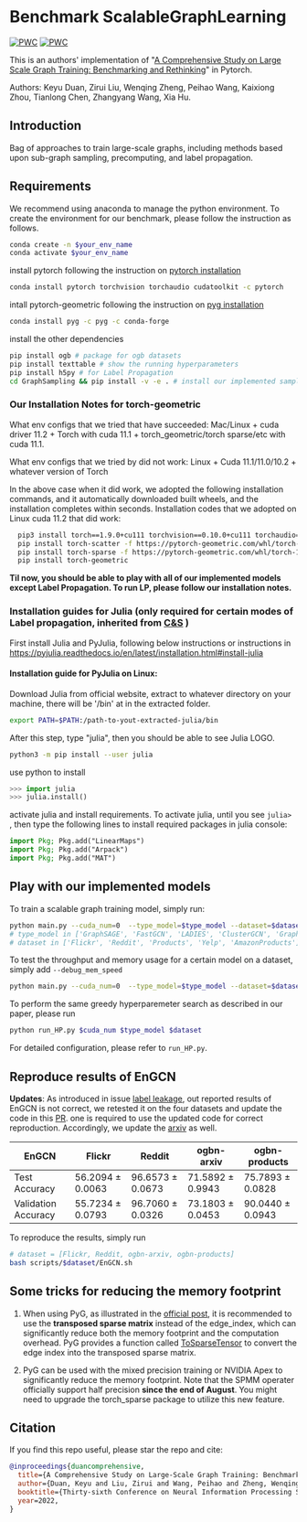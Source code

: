 # Benchmark ScalableGraphLearning

[![PWC](https://img.shields.io/endpoint.svg?url=https://paperswithcode.com/badge/a-comprehensive-study-on-large-scale-graph/node-classification-on-reddit)](https://paperswithcode.com/sota/node-classification-on-reddit?p=a-comprehensive-study-on-large-scale-graph)
[![PWC](https://img.shields.io/endpoint.svg?url=https://paperswithcode.com/badge/a-comprehensive-study-on-large-scale-graph/node-classification-on-flickr)](https://paperswithcode.com/sota/node-classification-on-flickr?p=a-comprehensive-study-on-large-scale-graph)

This is an authors' implementation of "[A Comprehensive Study on Large Scale Graph Training: Benchmarking and Rethinking](https://arxiv.org/pdf/2210.07494.pdf)" in Pytorch.

Authors: Keyu Duan, Zirui Liu, Wenqing Zheng, Peihao Wang, Kaixiong Zhou, Tianlong Chen, Zhangyang Wang, Xia Hu.

## Introduction

Bag of approaches to train large-scale graphs, including methods based upon
sub-graph sampling, precomputing, and label propagation.

## Requirements

We recommend using anaconda to manage the python environment. To create the environment for our benchmark, please follow the instruction as follows.

```bash
conda create -n $your_env_name
conda activate $your_env_name
```

install pytorch following the instruction on [pytorch installation](https://pytorch.org/get-started/locally/)

```bash
conda install pytorch torchvision torchaudio cudatoolkit -c pytorch
```

intall pytorch-geometric following the instruction on [pyg installation](https://pytorch-geometric.readthedocs.io/en/latest/notes/installation.html)

```bash
conda install pyg -c pyg -c conda-forge
```

install the other dependencies

```bash
pip install ogb # package for ogb datasets
pip install texttable # show the running hyperparameters
pip install h5py # for Label Propagation
cd GraphSampling && pip install -v -e . # install our implemented sampler
```

### Our Installation Notes for torch-geometric

What env configs that we tried that have succeeded: Mac/Linux + cuda driver 11.2 + Torch with cuda 11.1 + torch_geometric/torch sparse/etc with cuda 11.1.

What env configs that we tried by did not work: Linux + Cuda 11.1/11.0/10.2 + whatever version of Torch

In the above case when it did work, we adopted the following installation commands, and it automatically downloaded built wheels, and the installation completes within seconds. Installation codes that we adopted on Linux cuda 11.2 that did work:

```bash
  pip3 install torch==1.9.0+cu111 torchvision==0.10.0+cu111 torchaudio==0.9.0 -f https://download.pytorch.org/whl/torch_stable.html
  pip install torch-scatter -f https://pytorch-geometric.com/whl/torch-1.9.0+cu111.html
  pip install torch-sparse -f https://pytorch-geometric.com/whl/torch-1.9.0+cu111.html
  pip install torch-geometric
```

**Til now, you should be able to play with all of our implemented models except **Label Propagation**. To run LP, please follow our installation notes.**

### Installation guides for Julia (only required for certain modes of Label propagation, inherited from [C&S](https://github.com/CUAI/CorrectAndSmooth) )

First install Julia and PyJulia, following below instructions or instructions in https://pyjulia.readthedocs.io/en/latest/installation.html#install-julia

#### Installation guide for PyJulia on Linux:

Download Julia from official website, extract to whatever directory on your machine, there will be '/bin' at in the extracted folder.

```bash
export PATH=$PATH:/path-to-yout-extracted-julia/bin
```

After this step, type "julia", then you should be able to see Julia LOGO.

```bash
python3 -m pip install --user julia
```

use python to install

```python
>>> import julia
>>> julia.install()
```

activate julia and install requirements. To activate julia, until you see `julia> `, then type the following lines to install required packages in julia console:

```julia
import Pkg; Pkg.add("LinearMaps")
import Pkg; Pkg.add("Arpack")
import Pkg; Pkg.add("MAT")
```

## Play with our implemented models

To train a scalable graph training model, simply run:

```bash
python main.py --cuda_num=0  --type_model=$type_model --dataset=$dataset
# type_model in ['GraphSAGE', 'FastGCN', 'LADIES', 'ClusterGCN', 'GraphSAINT', 'SGC', 'SIGN', 'SIGN_MLP', 'LP_Adj', 'SAGN', 'GAMLP']
# dataset in ['Flickr', 'Reddit', 'Products', 'Yelp', 'AmazonProducts']
```

To test the throughput and memory usage for a certain model on a dataset, simply add `--debug_mem_speed`

```bash
python main.py --cuda_num=0  --type_model=$type_model --dataset=$dataset --debug_mem_speed
```

To perform the same greedy hyperparemeter search as described in our paper, please run

```bash
python run_HP.py $cuda_num $type_model $dataset
```

For detailed configuration, please refer to `run_HP.py`.

## Reproduce results of EnGCN

**Updates**: As introduced in issue [label leakage](https://github.com/VITA-Group/Large_Scale_GCN_Benchmarking/issues/5#issue-1597789310), out reported results of EnGCN is not correct, we retested it on the four datasets and update the code in this [PR](https://github.com/VITA-Group/Large_Scale_GCN_Benchmarking/pull/6#issue-1602338638). one is required to use the updated code for correct reproduction. Accordingly, we update the [arxiv](https://arxiv.org/pdf/2210.07494.pdf) as well.

| EnGCN               | Flickr           | Reddit           | ogbn-arxiv       | ogbn-products    |
| ------------------- | ---------------- | ---------------- | ---------------- | ---------------- |
| Test Accuracy       | 56.2094 ± 0.0063 | 96.6573 ± 0.0673 | 71.5892 ± 0.9943 | 75.7893 ± 0.0828 |
| Validation Accuracy | 55.7234 ± 0.0793 | 96.7060 ± 0.0326 | 73.1803 ± 0.0453 | 90.0440 ± 0.0943 |

To reproduce the results, simply run

```bash
# dataset = [Flickr, Reddit, ogbn-arxiv, ogbn-products]
bash scripts/$dataset/EnGCN.sh
```

## Some tricks for reducing the memory footprint

1. When using PyG, as illustrated in the [official post](https://pytorch-geometric.readthedocs.io/en/latest/notes/sparse_tensor.html), it is recommended to use the **transposed sparse matrix** instead of the edge_index, which can significantly reduce both the memory footprint and the computation overhead. PyG provides a function called [ToSparseTensor](https://pytorch-geometric.readthedocs.io/en/latest/modules/transforms.html#torch_geometric.transforms.ToSparseTensor) to convert the edge index into the transposed sparse matrix.

2. PyG can be used with the mixed precision training or NVIDIA Apex to significantly reduce the memory footprint. Note that the SPMM operater officially support half precision **since the end of August**. You might need to upgrade the torch_sparse package to utilize this new feature.

## Citation

If you find this repo useful, please star the repo and cite:

```bibtex
@inproceedings{duancomprehensive,
  title={A Comprehensive Study on Large-Scale Graph Training: Benchmarking and Rethinking},
  author={Duan, Keyu and Liu, Zirui and Wang, Peihao and Zheng, Wenqing and Zhou, Kaixiong and Chen, Tianlong and Hu, Xia and Wang, Zhangyang},
  booktitle={Thirty-sixth Conference on Neural Information Processing Systems Datasets and Benchmarks Track},
  year=2022,
}
```
